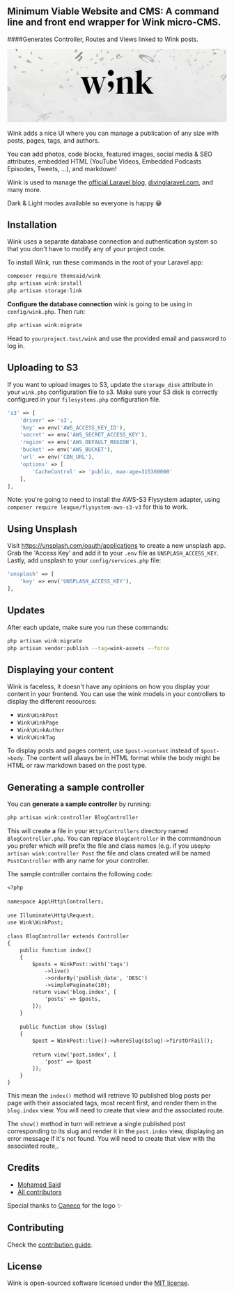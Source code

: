 ## Minimum Viable Website and CMS: A command line and front end wrapper for Wink micro-CMS. 


####Generates Controller, Routes and Views linked to Wink posts.

<p align="center"><img src="/art/header.png?1" alt="wink logo"></p>

Wink adds a nice UI where you can manage a publication of any size with posts, pages, tags, and authors.

You can add photos, code blocks, featured images, social media & SEO attributes, embedded HTML (YouTube Videos, Embedded Podcasts Episodes, Tweets, ...), and markdown!

Wink is used to manage the [official Laravel blog](https://blog.laravel.com), [divinglaravel.com](https://divinglaravel.com), and many more.

Dark & Light modes available so everyone is happy 😁

## Installation

Wink uses a separate database connection and authentication system so that you don't have to modify any of your project code.

To install Wink, run these commands in the root of your Laravel app:

```sh
composer require themsaid/wink
php artisan wink:install
php artisan storage:link
```

**Configure the database connection** wink is going to be using in `config/wink.php`. Then run:

```sh
php artisan wink:migrate
```

Head to `yourproject.test/wink` and use the provided email and password to log in.

## Uploading to S3

If you want to upload images to S3, update the `storage_disk` attribute in your `wink.php` configuration file to s3. Make sure your S3 disk is correctly configured in your `filesystems.php` configuration file.

```php
's3' => [
    'driver' => 's3',
    'key' => env('AWS_ACCESS_KEY_ID'),
    'secret' => env('AWS_SECRET_ACCESS_KEY'),
    'region' => env('AWS_DEFAULT_REGION'),
    'bucket' => env('AWS_BUCKET'),
    'url' => env('CDN_URL'),
    'options' => [
        'CacheControl' => 'public, max-age=315360000'
    ],
],
```

Note: you're going to need to install the AWS-S3 Flysystem adapter, using `composer require league/flysystem-aws-s3-v3` for this to work.

## Using Unsplash

Visit https://unsplash.com/oauth/applications to create a new unsplash app. Grab the 'Access Key' and add it to your `.env` file as `UNSPLASH_ACCESS_KEY`. Lastly, add unsplash to your `config/services.php` file:

```php
'unsplash' => [
    'key' => env('UNSPLASH_ACCESS_KEY'),
],
```

## Updates

After each update, make sure you run these commands:

```sh
php artisan wink:migrate
php artisan vendor:publish --tag=wink-assets --force
```

## Displaying your content

Wink is faceless, it doesn't have any opinions on how you display your content in your frontend. You can use the wink models in your controllers to display the different resources:

- `Wink\WinkPost`
- `Wink\WinkPage`
- `Wink\WinkAuthor`
- `Wink\WinkTag`

To display posts and pages content, use `$post->content` instead of `$post->body`. The content will always be in HTML format while the body might be HTML or raw markdown based on the post type.

## Generating a sample controller

You can **generate a sample controller** by running:

```sh
php artisan wink:controller BlogController
```

This will create a file in your `Http/Controllers` directory named `BlogController.php`.  You can replace `BlogController` in the commandnoun you prefer which will prefix the file and class names  (e.g. if you use`php artisan wink:controller Post` the file and class created will be named `PostController` with any name for your controller. 

The sample controller contains the following code:

```angular2
<?php

namespace App\Http\Controllers;

use Illuminate\Http\Request;
use Wink\WinkPost;

class BlogController extends Controller
{
    public function index()
    {
        $posts = WinkPost::with('tags')
            ->live()
            ->orderBy('publish_date', 'DESC')
            ->simplePaginate(10);
        return view('blog.index', [
            'posts' => $posts,
        ]);
    }

    public function show ($slug)
    {
        $post = WinkPost::live()->whereSlug($slug)->firstOrFail();

        return view('post.index', [
            'post' => $post
        ]);
    }
}
```
 
 This mean the `index()` method will retrieve 10 published blog posts per page with their associated tags, most recent first, and render them in the `blog.index` view. You will need to create that view and the associated route.
 
 The `show()` method in turn will retrieve a single published post corresponding to its slug and render it in the `post.index` view,  displaying an error message if it's not found.  You will need to create that view with the associated route,. 
 
## Credits

- [Mohamed Said](https://github.com/themsaid)
- [All contributors](https://github.com/themsaid/wink/contributors)

Special thanks to [Caneco](https://twitter.com/caneco) for the logo ✨

## Contributing

Check the [contribution guide](CONTRIBUTING.md).

## License

Wink is open-sourced software licensed under the [MIT license](https://opensource.org/licenses/MIT).

